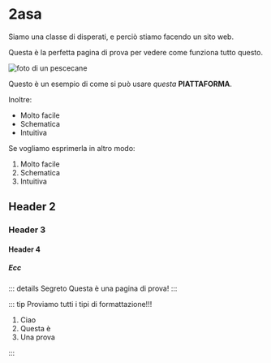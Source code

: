 # 2asa

Siamo una classe di disperati, e perciò stiamo facendo un sito web.

Questa è la perfetta pagina di prova per vedere come funziona tutto questo.

![foto di un pescecane](https://www.viaggipersub.it/wp-content/uploads/2014/01/pescecane.jpg.webp)

Questo è un esempio di come si può usare *questa* **PIATTAFORMA**.

Inoltre:

* Molto facile
* Schematica
* Intuitiva

Se vogliamo esprimerla in altro modo:

1. Molto facile
2. Schematica
3. Intuitiva

## Header 2

### Header 3

#### Header 4

##### Ecc

::: details Segreto
Questa è una pagina di prova!
:::

::: tip Proviamo tutti i tipi di formattazione!!!

1. Ciao
2. Questa è
3. Una prova

:::
